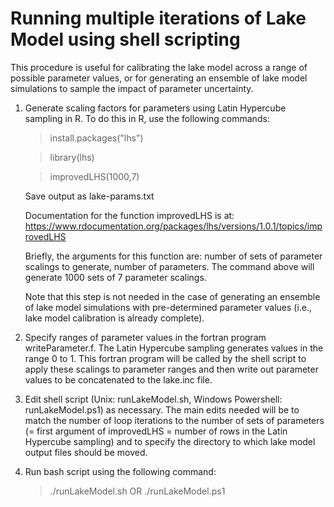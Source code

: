 # Running multiple iterations of Lake Model using shell scripting
This procedure is useful for calibrating the lake model across a range of possible parameter values, or for generating an ensemble of lake model simulations to sample the impact of parameter uncertainty.
1. Generate scaling factors for parameters using Latin Hypercube sampling in R. To do this in R, use the following commands:

   > install.packages("lhs")
   
   > library(lhs)
   
   > improvedLHS(1000,7)
   
   Save output as lake-params.txt
   
   Documentation for the function improvedLHS is at: https://www.rdocumentation.org/packages/lhs/versions/1.0.1/topics/improvedLHS

   Briefly, the arguments for this function are: number of sets of parameter scalings to generate, number of parameters. The command above will generate 1000 sets of 7 parameter scalings. 
   
   Note that this step is not needed in the case of generating an ensemble of lake model simulations with pre-determined parameter values (i.e., lake model calibration is already complete).

2. Specify ranges of parameter values in the fortran program writeParameter.f. The Latin Hypercube sampling generates values in the range 0 to 1. This fortran program will be called by the shell script to apply these scalings to parameter ranges and then write out parameter values to be concatenated to the lake.inc file.

3. Edit shell script (Unix: runLakeModel.sh, Windows Powershell: runLakeModel.ps1) as necessary. The main edits needed will be to match the number of loop iterations to the number of sets of parameters (= first argument of improvedLHS = number of rows in the Latin Hypercube sampling) and to specify the directory to which lake model output files should be moved.

4. Run bash script using the following command:

    > ./runLakeModel.sh
    OR
    > ./runLakeModel.ps1
